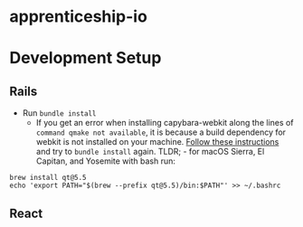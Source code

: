 # apprenticeship-io

# Development Setup
## Rails
* Run `bundle install`
  * If you get an error when installing capybara-webkit along the lines of `command qmake not available`, it is because a build dependency for webkit is not installed on your machine. [Follow these instructions](https://github.com/thoughtbot/capybara-webkit/wiki/Installing-Qt-and-compiling-capybara-webkit) and try to `bundle install` again. TLDR; - for macOS Sierra, El Capitan, and Yosemite with bash run:
```
brew install qt@5.5
echo 'export PATH="$(brew --prefix qt@5.5)/bin:$PATH"' >> ~/.bashrc
```
## React
